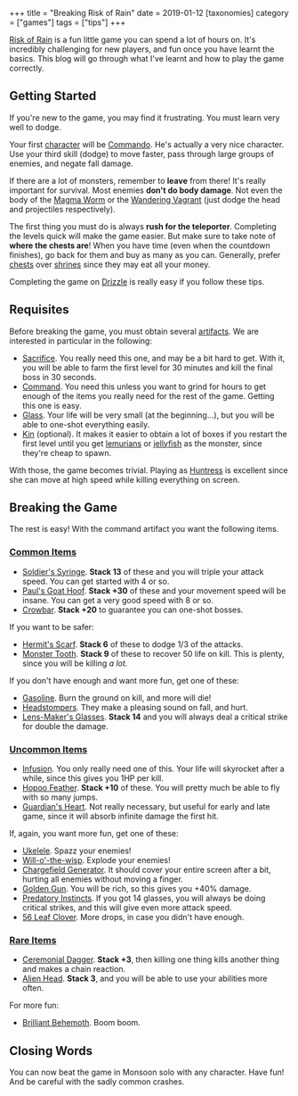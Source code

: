 +++
title = "Breaking Risk of Rain"
date = 2019-01-12
[taxonomies]
category = ["games"]
tags = ["tips"]
+++

[Risk of Rain](https://riskofraingame.com/) is a fun little game you can spend a lot of hours on. It's incredibly challenging for new players, and fun once you have learnt the basics. This blog will go through what I've learnt and how to play the game correctly.


Getting Started
---------------

If you're new to the game, you may find it frustrating. You must learn very well to dodge.

Your first [character](http://riskofrain.wikia.com/wiki/Category:Characters) will be [Commando](http://riskofrain.wikia.com/wiki/Commando). He's actually a very nice character. Use your third skill (dodge) to move faster, pass through large groups of enemies, and negate fall damage.

If there are a lot of monsters, remember to **leave** from there! It's really important for survival. Most enemies **don't do body damage**. Not even the body of the [Magma Worm](http://riskofrain.wikia.com/wiki/Magma_Worm) or the [Wandering Vagrant](http://riskofrain.wikia.com/wiki/Wandering_Vagrant) (just dodge the head and projectiles respectively).

The first thing you must do is always **rush for the teleporter**. Completing the levels quick will make the game easier. But make sure to take note of **where the chests are**! When you have time (even when the countdown finishes), go back for them and buy as many as you can. Generally, prefer [chests](http://riskofrain.wikia.com/wiki/Chest) over [shrines](http://riskofrain.wikia.com/wiki/Shrine) since they may eat all your money.

Completing the game on [Drizzle](http://riskofrain.wikia.com/wiki/Difficulty) is really easy if you follow these tips.


Requisites
----------

Before breaking the game, you must obtain several [artifacts](http://riskofrain.wikia.com/wiki/Item#Artifacts). We are interested in particular in the following:

* [Sacrifice](http://riskofrain.wikia.com/wiki/Sacrifice). You really need this one, and may be a bit hard to get. With it, you will be able to farm the first level for 30 minutes and kill the final boss in 30 seconds.
* [Command](http://riskofrain.wikia.com/wiki/Command). You need this unless you want to grind for hours to get enough of the items you really need for the rest of the game. Getting this one is easy.
* [Glass](http://riskofrain.wikia.com/wiki/Glass). Your life will be very small (at the beginning…), but you will be able to one-shot everything easily.
* [Kin](http://riskofrain.wikia.com/wiki/Kin) (optional). It makes it easier to obtain a lot of boxes if you restart the first level until you get [lemurians](http://riskofrain.wikia.com/wiki/Lemurian) or [jellyfish](http://riskofrain.wikia.com/wiki/Jellyfish) as the monster, since they're cheap to spawn.

With those, the game becomes trivial. Playing as [Huntress](http://riskofrain.wikia.com/wiki/Huntress) is excellent since she can move at high speed while killing everything on screen.


Breaking the Game
-----------------

The rest is easy! With the command artifact you want the following items.

### [Common Items](http://riskofrain.wikia.com/wiki/Category:Common_Items)

* [Soldier's Syringe](http://riskofrain.wikia.com/wiki/Soldier's_Syringe). **Stack 13** of these and you will triple your attack speed. You can get started with 4 or so.
* [Paul's Goat Hoof](http://riskofrain.wikia.com/wiki/Paul's_Goat_Hoof). **Stack +30** of these and your movement speed will be insane. You can get a very good speed with 8 or so.
* [Crowbar](http://riskofrain.wikia.com/wiki/Crowbar). **Stack +20** to guarantee you can one-shot bosses.

If you want to be safer:
* [Hermit's Scarf](http://riskofrain.wikia.com/wiki/Hermit's_Scarf). **Stack 6** of these to dodge 1/3 of the attacks.
* [Monster Tooth](http://riskofrain.wikia.com/wiki/Monster_Tooth). **Stack 9** of these to recover 50 life on kill. This is plenty, since you will be killing *a lot*.

If you don't have enough and want more fun, get one of these:
* [Gasoline](http://riskofrain.wikia.com/wiki/Gasoline). Burn the ground on kill, and more will die!
* [Headstompers](http://riskofrain.wikia.com/wiki/Headstompers). They make a pleasing sound on fall, and hurt.
* [Lens-Maker's Glasses](http://riskofrain.wikia.com/wiki/Lens-Maker's_Glasses). **Stack 14** and you will always deal a critical strike for double the damage.

### [Uncommon Items](http://riskofrain.wikia.com/wiki/Category:Uncommon_Items)

* [Infusion](http://riskofrain.wikia.com/wiki/Infusion). You only really need one of this. Your life will skyrocket after a while, since this gives you 1HP per kill.
* [Hopoo Feather](http://riskofrain.wikia.com/wiki/Hopoo_Feather). **Stack +10** of these. You will pretty much be able to fly with so many jumps.
* [Guardian's Heart](http://riskofrain.wikia.com/wiki/Guardian's_Heart). Not really necessary, but useful for early and late game, since it will absorb infinite damage the first hit.

If, again, you want more fun, get one of these:
* [Ukelele](http://riskofrain.wikia.com/wiki/Ukulele). Spazz your enemies!
* [Will-o'-the-wisp](http://riskofrain.wikia.com/wiki/Will-o'-the-wisp). Explode your enemies!
* [Chargefield Generator](http://riskofrain.wikia.com/wiki/Chargefield_Generator). It should cover your entire screen after a bit, hurting all enemies without moving a finger.
* [Golden Gun](http://riskofrain.wikia.com/wiki/Golden_Gun). You will be rich, so this gives you +40% damage.
* [Predatory Instincts](http://riskofrain.wikia.com/wiki/Predatory_Instincts). If you got 14 glasses, you will always be doing critical strikes, and this will give even more attack speed.
* [56 Leaf Clover](http://riskofrain.wikia.com/wiki/56_Leaf_Clover). More drops, in case you didn't have enough.

### [Rare Items](http://riskofrain.wikia.com/wiki/Category:Rare_Items)

* [Ceremonial Dagger](http://riskofrain.wikia.com/wiki/Ceremonial_Dagger). **Stack +3**, then killing one thing kills another thing and makes a chain reaction.
* [Alien Head](http://riskofrain.wikia.com/wiki/Alien_Head). **Stack 3**, and you will be able to use your abilities more often.

For more fun:
* [Brilliant Behemoth](http://riskofrain.wikia.com/wiki/Brilliant_Behemoth). Boom boom.


Closing Words
-------------

You can now beat the game in Monsoon solo with any character. Have fun! And be careful with the sadly common crashes.